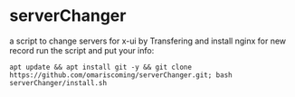 # serverChanger
a script to change servers for x-ui by Transfering and install nginx for new record
run the script and put your info:
```
apt update && apt install git -y && git clone https://github.com/omariscoming/serverChanger.git; bash serverChanger/install.sh
```
